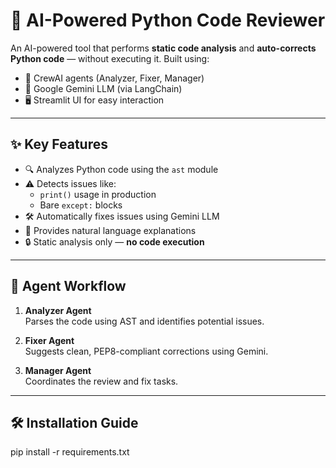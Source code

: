 # 🐍 AI-Powered Python Code Reviewer

An AI-powered tool that performs **static code analysis** and **auto-corrects Python code** — without executing it. Built using:

- 🧠 CrewAI agents (Analyzer, Fixer, Manager)
- 🤖 Google Gemini LLM (via LangChain)
- 🖥️ Streamlit UI for easy interaction

---

## ✨ Key Features

- 🔍 Analyzes Python code using the `ast` module
- ⚠️ Detects issues like:
  - `print()` usage in production
  - Bare `except:` blocks
- 🛠️ Automatically fixes issues using Gemini LLM
- 💬 Provides natural language explanations
- 🔒 Static analysis only — **no code execution**

---

## 🧠 Agent Workflow

1. **Analyzer Agent**  
   Parses the code using AST and identifies potential issues.

2. **Fixer Agent**  
   Suggests clean, PEP8-compliant corrections using Gemini.

3. **Manager Agent**  
   Coordinates the review and fix tasks.

---

## 🛠️ Installation Guide

pip install -r requirements.txt





